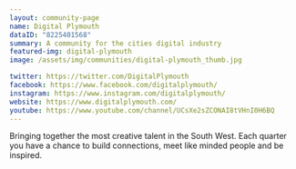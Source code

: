 ```yaml
---
layout: community-page
name: Digital Plymouth
dataID: "8225401568"
summary: A community for the cities digital industry
featured-img: digital-plymouth
image: /assets/img/communities/digital-plymouth_thumb.jpg

twitter: https://twitter.com/DigitalPlymouth
facebook: https://www.facebook.com/digitalplymouth/
instagram: https://www.instagram.com/digitalplymouth/
website: https://www.digitalplymouth.com/
youtube: https://www.youtube.com/channel/UCsXe2sZCONAI8tVHnI0H6BQ
---
```

Bringing together the most creative talent in the South West. Each quarter you
have a chance to build connections, meet like minded people and be inspired.
